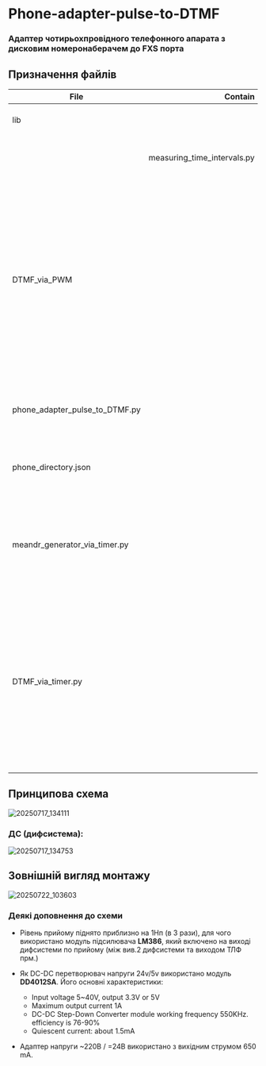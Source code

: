 # Phone-adapter-pulse-to-DTMF
### Адаптер чотирьохпровідного телефонного апарата з дисковим номеронаберачем до FXS порта
## Призначення файлів  

| File | Contain | Purpose |
| --- |  ---: |  --- |
| lib |  |Каталог, який містить необхідні модулі |
|  | measuring_time_intervals.py | Модуль для вимірювання часових інтервалів  |
| DTMF_via_PWM |  |Каталог, який містить дещо для формування гармонічних сигналів, зокрема DTMF, через ШІМ. Хоча в основній програмі нічого з цього не використовується, оскільки замість тонових сигналів застосовано меандри, проте може бути корисним за потреби генерування гармонічних сигналів |
||  |  |
| phone_adapter_pulse_to_DTMF.py |  | Основний код, при перенесенні до Pi Pico слід перейменувати в main.py |
| phone_directory.json |  | Приклад json-файла телефонного довідника для використання коротких наборів |
| meandr_generator_via_timer.py |  | Код для генерування неперервних меандр-імпульсів за допомогою таймерів. Може бути необхідний для налаштування схеми |
| DTMF_via_timer.py |  | Код для генерування меандрових сигналів за допомогою таймерів з частотою слідування, яка відповідає DTMF. Символ, або послідовність символів для набору - як запит уведення з клавіатури. Може бути необхідний для налаштування схеми |

## Принципова схема
![20250717_134111](https://github.com/user-attachments/assets/928bf29d-6fec-40e2-a353-872180bd8b6f)
### ДС (дифсистема):
![20250717_134753](https://github.com/user-attachments/assets/8478eeec-4703-4dfa-ab44-5ac7a9e0fe56)
## Зовнішній вигляд монтажу
![20250722_103603](https://github.com/user-attachments/assets/adf47ed0-70b2-45fb-a9be-79b0adef92c2)
### Деякі доповнення до схеми  
* Рівень прийому піднято приблизно на 1Нп (в 3 рази), для чого використано модуль підсилювача **LM386**, який включено на виході дифсистеми по прийому (між вив.2 дифсистеми та виходом ТЛФ прм.)
* Як DC-DC перетворювач напруги 24v/5v використано модуль **DD4012SA**. Його основні характеристики: 
    * Input voltage 5~40V, output 3.3V or 5V
    * Maximum output current 1A
    * DC-DC Step-Down Converter module working frequency 550KHz. efficiency is 76-90%
    * Quiescent current: about 1.5mA 

* Адаптер напруги ~220В / =24В використано з вихідним струмом 650 mA.

	
  
  
  














